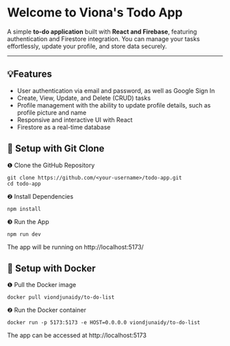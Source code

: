 # Welcome to Viona's Todo App

A simple **to-do application** built with **React and Firebase**, featuring authentication and Firestore integration. You can manage your tasks effortlessly, update your profile, and store data securely.  

---

## 💡Features
- User authentication via email and password, as well as Google Sign In
- Create, View, Update, and Delete (CRUD) tasks
- Profile management with the ability to update profile details, such as profile picture and name
- Responsive and interactive UI with React
- Firestore as a real-time database

## 🔧 Setup with Git Clone
❶ Clone the GitHub Repository
```
git clone https://github.com/<your-username>/todo-app.git
cd todo-app
```
❷ Install Dependencies
```
npm install
```
❸ Run the App
```
npm run dev
```
The app will be running on http://localhost:5173/

## 🔧 Setup with Docker
❶ Pull the Docker image
```
docker pull viondjunaidy/to-do-list
```
❷ Run the Docker container
```
docker run -p 5173:5173 -e HOST=0.0.0.0 viondjunaidy/to-do-list
```
The app can be accessed at http://localhost:5173
